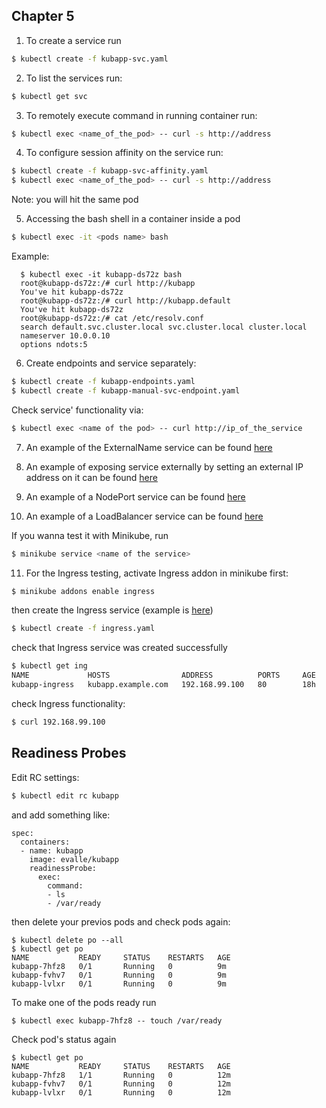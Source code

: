 ## Chapter 5  
 
1. To create a service run
``` bash
$ kubectl create -f kubapp-svc.yaml
```
2. To list the services run:
``` bash
$ kubectl get svc
```

3. To remotely execute command in running container run:
``` bash
$ kubectl exec <name_of_the_pod> -- curl -s http://address
```

4. To configure session affinity on the service run:
``` bash
$ kubectl create -f kubapp-svc-affinity.yaml
$ kubectl exec <name_of_the_pod> -- curl -s http://address
```
Note: you will hit the same pod 

5. Accessing the bash shell in a container inside a pod
``` bash
$ kubectl exec -it <pods name> bash
```

Example:
```
  $ kubectl exec -it kubapp-ds72z bash
  root@kubapp-ds72z:/# curl http://kubapp
  You've hit kubapp-ds72z
  root@kubapp-ds72z:/# curl http://kubapp.default
  You've hit kubapp-ds72z
  root@kubapp-ds72z:/# cat /etc/resolv.conf
  search default.svc.cluster.local svc.cluster.local cluster.local
  nameserver 10.0.0.10
  options ndots:5
```

6. Create endpoints and service separately:
``` bash
$ kubectl create -f kubapp-endpoints.yaml
$ kubectl create -f kubapp-manual-svc-endpoint.yaml
```

Check service' functionality via:
``` bash 
$ kubectl exec <name of the pod> -- curl http://ip_of_the_service
```

7. An example of the ExternalName service can be found [here](Chapter_5/externalname.yaml)

8. An example of exposing service externally by setting an external IP address
on it can be found [here](Chapter_5/external_IP.yaml)

9. An example of a NodePort service can be found [here](Chapter_5/nodeport.yaml)

10. An example of a LoadBalancer service can be found [here](Chapter_5/kubapp-loadbalancer.yaml)

If you wanna test it with Minikube, run 
``` bash
$ minikube service <name of the service>
``` 

11. For the Ingress testing, activate Ingress addon in minikube first:
``` bash
$ minikube addons enable ingress
```
then create the Ingress service (example is [here](Chapter_5/ingress.yaml))
``` bash
$ kubectl create -f ingress.yaml
```
check that Ingress service was created successfully
```bash
$ kubectl get ing
NAME             HOSTS                ADDRESS          PORTS     AGE
kubapp-ingress   kubapp.example.com   192.168.99.100   80        18h
```
check Ingress functionality:
``` bash
$ curl 192.168.99.100
```

## Readiness Probes
Edit RC settings:
``` bash
$ kubectl edit rc kubapp
```
and add something like:
```
spec:
  containers:
  - name: kubapp
    image: evalle/kubapp
    readinessProbe:
      exec:
        command:
        - ls
        - /var/ready
 ```
 then delete your previos pods and check pods again:
 ```
 $ kubectl delete po --all
 $ kubectl get po
 NAME           READY     STATUS    RESTARTS   AGE
kubapp-7hfz8   0/1       Running   0          9m
kubapp-fvhv7   0/1       Running   0          9m
kubapp-lvlxr   0/1       Running   0          9m
```
To make one of the pods ready run
```
$ kubectl exec kubapp-7hfz8 -- touch /var/ready
```
Check pod's status again
```
$ kubectl get po 
NAME           READY     STATUS    RESTARTS   AGE
kubapp-7hfz8   1/1       Running   0          12m
kubapp-fvhv7   0/1       Running   0          12m
kubapp-lvlxr   0/1       Running   0          12m
```
 



